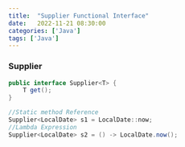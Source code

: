 ```yaml
---
title:  "Supplier Functional Interface"
date:   2022-11-21 08:30:00
categories: ['Java']
tags: ['Java']
---
```


### Supplier

```java
public interface Supplier<T> {
    T get();
}
```

```java
//Static method Reference
Supplier<LocalDate> s1 = LocalDate::now;
//Lambda Expression
Supplier<LocalDate> s2 = () -> LocalDate.now();
```
